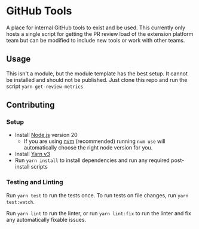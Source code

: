 # GitHub Tools

A place for internal GitHub tools to exist and be used. This currently only hosts a single script for getting the PR review load of the extension platform team but can be modified to include new tools or work with other teams.

## Usage

This isn't a module, but the module template has the best setup. It cannot be installed and should not be published. Just clone this repo and run the script `yarn get-review-metrics`

## Contributing

### Setup

- Install [Node.js](https://nodejs.org) version 20
  - If you are using [nvm](https://github.com/creationix/nvm#installation) (recommended) running `nvm use` will automatically choose the right node version for you.
- Install [Yarn v3](https://yarnpkg.com/getting-started/install)
- Run `yarn install` to install dependencies and run any required post-install scripts

### Testing and Linting

Run `yarn test` to run the tests once. To run tests on file changes, run `yarn test:watch`.

Run `yarn lint` to run the linter, or run `yarn lint:fix` to run the linter and fix any automatically fixable issues.
